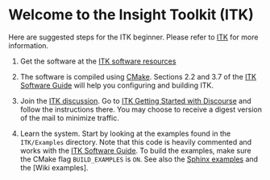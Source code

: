 Welcome to the Insight Toolkit (ITK)
====================================

Here are suggested steps for the ITK beginner. Please refer to [ITK] for more
information.

  1. Get the software at the
     [ITK software resources](https://itk.org/ITK/resources/software.html)

  2. The software is compiled using [CMake]. Sections 2.2 and 3.7 of the
     [ITK Software Guide] will help you configuring and building ITK.

  3. Join the [ITK discussion]. Go to
     [ITK Getting Started with Discourse](https://discourse.itk.org/t/getting-started-with-discourse/22)
     and follow the instructions there. You may choose to receive a digest
     version of the mail to minimize traffic.

  4. Learn the system. Start by looking at the examples found in the
     `ITK/Examples` directory. Note that this code is heavily commented and
     works with the [ITK Software Guide]. To build the examples, make sure the
     CMake flag `BUILD_EXAMPLES` is `ON`. See also the [Sphinx examples] and
     the [Wiki examples].



[ITK]: https://itk.org
[ITK discussion]: https://discourse.itk.org/
[ITK Software Guide]: https://itk.org/ItkSoftwareGuide.pdf
[Sphinx examples]: https://itk.org/ITKExamples

[CMake]: http://cmake.org
